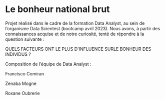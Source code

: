 # Le bonheur national brut
Projet réalisé dans le cadre de la formation Data Analyst, au sein de l’organisme Data Scientest (bootcamp avril 2023). 
Nous avons, à partir des connaissances acquise et de notre curiosité, tenté de répondre à la question suivante :

QUELS FACTEURS ONT LE PLUS D'INFLUENCE SURLE BONHEUR DES INDIVIDUS ?

Composition de l’équipe de Data Analyst :

Francisco Comiran

Zenaba Mogne

Roxane Oubrerie
